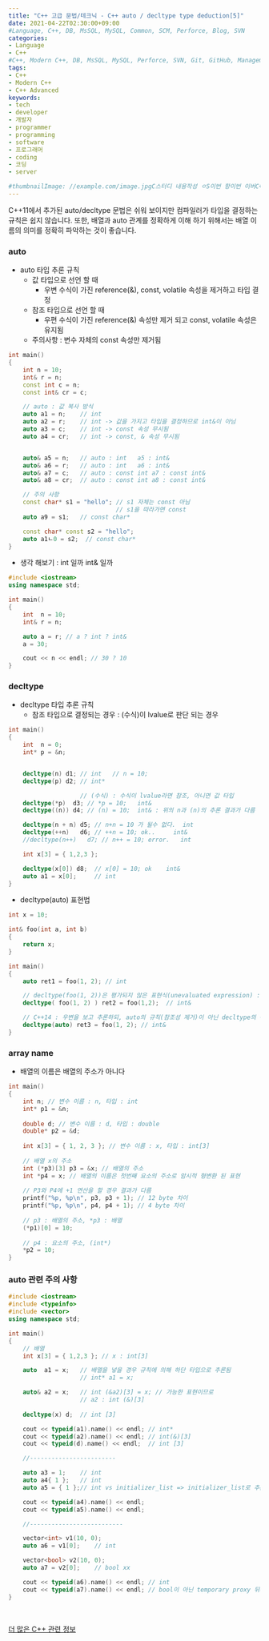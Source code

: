 ```yaml
---
title: "C++ 고급 문법/테크닉 - C++ auto / decltype type deduction[5]"
date: 2021-04-22T02:30:00+09:00
#Language, C++, DB, MsSQL, MySQL, Common, SCM, Perforce, Blog, SVN
categories:
- Language
- C++
#C++, Modern C++, DB, MsSQL, MySQL, Perforce, SVN, Git, GitHub, Management, Blog, Hugo, Architecture
tags:
- C++
- Modern C++
- C++ Advanced
keywords:
- tech
- developer
- 개발자
- programmer
- programming
- software
- 프로그래머
- coding
- 코딩
- server

#thumbnailImage: //example.com/image.jpgC스터디 내용작성 ㅇS이번 항이번 이버C++ 
---
```

C++11에서 추가된 auto/decltype 문법은 쉬워 보이지만 컴파일러가 타입을 결정하는 규칙은 쉽지 않습니다. 또한, 배열과 auto 관계를 정확하게 이해 하기 위해서는 배열 이름의 의미를 정확히 파악하는 것이 좋습니다.

<!--more-->

   

### auto

- auto 타입 추론 규칙
  - 값 타입으로 선언 할 때
    - 우변 수식이 가진 reference(&), const, volatile 속성을 제거하고 타입 결정
  - 참조 타입으로 선언 할 때
    - 우편 수식이 가진 reference(&) 속성만 제거 되고 const, volatile 속성은 유지됨
  - 주의사항 : 변수 자체의 const 속성만 제거됨

```cpp
int main()
{
	int n = 10;
	int& r = n;
	const int c = n;
	const int& cr = c;

	// auto : 값 복사 방식
	auto a1 = n;	// int
	auto a2 = r;	// int -> 값을 가지고 타입을 결정하므로 int&이 아님
	auto a3 = c;	// int -> const 속성 무시됨
	auto a4 = cr;	// int -> const, & 속성 무시됨


	auto& a5 = n;	// auto : int   a5 : int&
	auto& a6 = r;	// auto : int   a6 : int&
	auto& a7 = c;   // auto : const int a7 : const int& 
	auto& a8 = cr;	// auto : const int a8 : const int&

	// 주의 사항
	const char* s1 = "hello"; // s1 자체는 const 아님
							  // s1을 따라가면 const
	auto a9 = s1;	// const char*

	const char* const s2 = "hello";
	auto a1ㄴ0 = s2;  // const char*
}
```

- 생각 해보기 : int 일까 int& 일까

```cpp
#include <iostream>
using namespace std;

int main()
{
	int  n = 10;
	int& r = n;

	auto a = r; // a ? int ? int&
	a = 30;

	cout << n << endl; // 30 ? 10
}
```

  

### decltype

- decltype 타입 추론 규칙
  - 참조 타입으로 결정되는 경우 : (수식)이 lvalue로 판단 되는 경우

```cpp
int main()
{
	int  n = 0;
	int* p = &n;


	decltype(n) d1;	// int   // n = 10;
	decltype(p) d2;	// int*

					// (수식) : 수식이 lvalue라면 참조, 아니면 값 타입
	decltype(*p)  d3; // *p = 10;   int&
	decltype((n)) d4; // (n) = 10;  int& : 위의 n과 (n)의 추론 결과가 다름

	decltype(n + n) d5; // n+n = 10 가 될수 없다.  int 
	decltype(++n)   d6; // ++n = 10; ok..     int&
	//decltype(n++)   d7; // n++ = 10; error.   int

	int x[3] = { 1,2,3 };

	decltype(x[0]) d8;  // x[0] = 10; ok    int&
	auto a1 = x[0];		// int
}
```

- decltype(auto) 표현법

```cpp
int x = 10;

int& foo(int a, int b) 
{
	return x;
}

int main()
{
	auto ret1 = foo(1, 2); // int 

	// decltype(foo(1, 2))은 평가되지 않은 표현식(unevaluated expression) : 실제 함수 호출이 아닌 리턴 타입 조사 용도
	decltype( foo(1, 2) ) ret2 = foo(1,2);  // int&

	// C++14 : 우변을 보고 추론하되, auto의 규칙(참조성 제거)이 아닌 decltype의 규칙 적용
	decltype(auto) ret3 = foo(1, 2); // int&
}
```

  

### array name

- 배열의 이름은 배열의 주소가 아니다

```cpp
int main()
{
    int n; // 변수 이름 : n, 타입 : int
    int* p1 = &n;
    
    double d; // 변수 이름 : d, 타입 : double
    double* p2 = &d;
    
    int x[3] = { 1, 2, 3 }; // 변수 이름 : x, 타입 : int[3]
    
    // 배열 x의 주소
    int (*p3)[3] p3 = &x; // 배열의 주소
	int *p4 = x; // 배열의 이름은 첫번째 요소의 주소로 암시적 형변환 된 표현
    
    // P3와 P4에 +1 연산을 할 경우 결과가 다름
	printf("%p, %p\n", p3, p3 + 1); // 12 byte 차이
    printf("%p, %p\n", p4, p4 + 1);	// 4 byte 차이
    
    // p3 : 배열의 주소, *p3 : 배열
    (*p1)[0] = 10;
    
    // p4 : 요소의 주소, (int*)
    *p2 = 10;
}
```



### auto 관련 주의 사항

```cpp
#include <iostream>
#include <typeinfo>
#include <vector>
using namespace std;

int main()
{
	// 배열
	int x[3] = { 1,2,3 }; // x : int[3]

	auto  a1 = x;	// 배열을 넣을 경우 규칙에 의해 하단 타입으로 추론됨
					// int* a1 = x; 

	auto& a2 = x;	// int (&a2)[3] = x; // 가능한 표현이므로
					// a2 : int (&)[3]
	
	decltype(x) d;  // int [3]

	cout << typeid(a1).name() << endl; // int*
	cout << typeid(a2).name() << endl; // int(&)[3]
	cout << typeid(d).name() << endl;  // int [3]

	//------------------------

	auto a3 = 1;	// int
	auto a4{ 1 };	// int
	auto a5 = { 1 };// int vs initializer_list => initializer_list로 추론

	cout << typeid(a4).name() << endl;
	cout << typeid(a5).name() << endl;

	//--------------------------

	vector<int> v1(10, 0);
	auto a6 = v1[0];	// int

	vector<bool> v2(10, 0);
	auto a7 = v2[0];	// bool xx

	cout << typeid(a6).name() << endl; // int
	cout << typeid(a7).name() << endl; // bool이 아닌 temporary proxy 뒤에서 다룸
}
```

  

​    

[더 많은 C++ 관련 정보](https://en.cppreference.com/w/)

